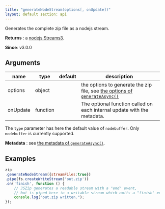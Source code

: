 ```yaml
---
title: "generateNodeStream(options[, onUpdate])"
layout: default section: api
---
```


Generates the complete zip file as a nodejs stream.

__Returns__ : a [nodejs Streams3](https://github.com/nodejs/readable-stream).

__Since__: v3.0.0

## Arguments

name                | type     | default | description
--------------------|----------|---------|------------
options             | object   |         | the options to generate the zip file, see [the options of `generateAsync()`]({{site.baseurl}}/documentation/api_jszip/generate_async.html)
onUpdate            | function |         | The optional function called on each internal update with the metadata.

The `type` parameter has here the default value of `nodebuffer`. Only `nodebuffer` is currently supported.

__Metadata__ :
see [the metadata of `generateAsync()`]({{site.baseurl}}/documentation/api_jszip/generate_async.html#onupdate-callback).

## Examples

```js
zip
.generateNodeStream({streamFiles:true})
.pipe(fs.createWriteStream('out.zip'))
.on('finish', function () {
    // JSZip generates a readable stream with a "end" event,
    // but is piped here in a writable stream which emits a "finish" event.
    console.log("out.zip written.");
});
```
